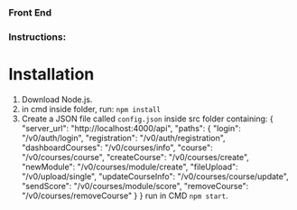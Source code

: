 ### Front End

### Instructions:

# Installation
1. Download Node.js.
2. in cmd inside folder, run:
    ```npm install```
    <!-- ```npm install react-bootstrap bootstrap``` -->
3. Create a JSON file called ```config.json``` inside src folder containing:
{
  "server_url": "http://localhost:4000/api",
  "paths": {
    "login": "/v0/auth/login",
    "registration": "/v0/auth/registration",
    "dashboardCourses": "/v0/courses/info",
    "course": "/v0/courses/course",
    "createCourse": "/v0/courses/create",
    "newModule": "/v0/courses/module/create",
    "fileUpload": "/v0/upload/single",
    "updateCourseInfo": "/v0/courses/course/update",
    "sendScore": "/v0/courses/module/score",
    "removeCourse": "/v0/courses/removeCourse"
  }
}
run in CMD ```npm start```.


